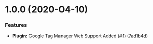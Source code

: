 # 1.0.0 (2020-04-10)

### Features

-   **Plugin:** Google Tag Manager Web Support Added ([#1](https://github.com/BlueBaseJS/plugin-google-tag-manager/issues/1)) ([7ad1b4d](https://github.com/BlueBaseJS/plugin-google-tag-manager/commit/7ad1b4ddc61fd104b5fde2b88b0b33a6f97f8ee2))
